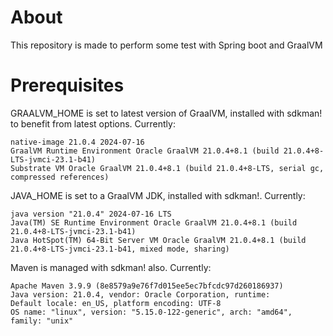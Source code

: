 # About
This repository is made to perform some test with Spring boot and GraalVM

# Prerequisites
GRAALVM_HOME is set to latest version of GraalVM, installed with sdkman! to benefit from latest options.
Currently:
```shell
native-image 21.0.4 2024-07-16
GraalVM Runtime Environment Oracle GraalVM 21.0.4+8.1 (build 21.0.4+8-LTS-jvmci-23.1-b41)
Substrate VM Oracle GraalVM 21.0.4+8.1 (build 21.0.4+8-LTS, serial gc, compressed references)
```

JAVA_HOME is set to a GraalVM JDK, installed with sdkman!.
Currently:
```shell
java version "21.0.4" 2024-07-16 LTS
Java(TM) SE Runtime Environment Oracle GraalVM 21.0.4+8.1 (build 21.0.4+8-LTS-jvmci-23.1-b41)
Java HotSpot(TM) 64-Bit Server VM Oracle GraalVM 21.0.4+8.1 (build 21.0.4+8-LTS-jvmci-23.1-b41, mixed mode, sharing)
```

Maven is managed with sdkman! also.
Currently:
```shell
Apache Maven 3.9.9 (8e8579a9e76f7d015ee5ec7bfcdc97d260186937)
Java version: 21.0.4, vendor: Oracle Corporation, runtime: 
Default locale: en_US, platform encoding: UTF-8
OS name: "linux", version: "5.15.0-122-generic", arch: "amd64", family: "unix"
```